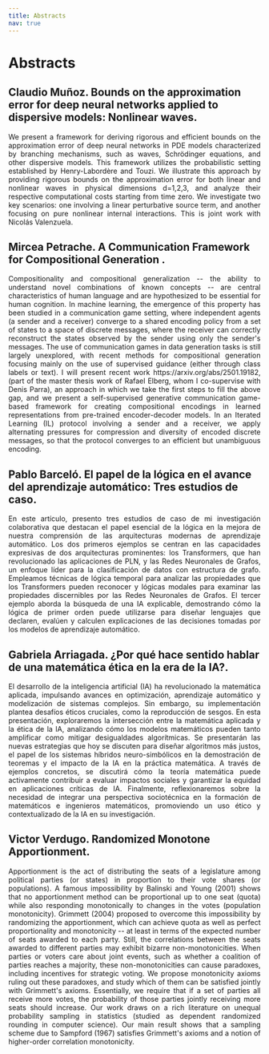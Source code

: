 ```yaml
---
title: Abstracts
nav: true
---
```


# Abstracts

## Claudio Muñoz. Bounds on the approximation error for deep neural networks applied to dispersive models: Nonlinear waves.
<p style="text-align: justify;">
We present a framework for deriving rigorous and efficient bounds on the approximation error of deep neural networks in PDE models characterized by branching mechanisms, such as waves, Schrödinger equations, and other dispersive models. This framework utilizes the probabilistic setting established by Henry-Labordère and Touzi. We illustrate this approach by providing rigorous bounds on the approximation error for both linear and nonlinear waves in physical dimensions d=1,2,3, and analyze their respective computational costs starting from time zero. We investigate two key scenarios: one involving a linear perturbative source term, and another focusing on pure nonlinear internal interactions. This is joint work with Nicolás Valenzuela.
</p>

## Mircea Petrache. A Communication Framework for Compositional Generation .
<p style="text-align: justify;">
Compositionality and compositional generalization -- the ability to understand novel combinations of known concepts --  are central characteristics of human language and are hypothesized to be essential for human cognition. In machine learning, the emergence of this property has been studied in a communication game setting, where independent agents (a sender and a receiver) converge to a shared encoding policy from a set of states to a space of discrete messages, where the receiver can correctly reconstruct the states observed by the sender using only the sender's messages. The use of communication games in data generation tasks is still largely unexplored, with recent methods for compositional generation focusing mainly on the use of supervised guidance (either through class labels or text). 
I will present recent work https://arxiv.org/abs/2501.19182, (part of the master thesis work of Rafael Elberg, whom I co-supervise with Denis Parra), an approach in which we take the first steps to fill the above gap, and we present a self-supervised generative communication game-based framework for creating compositional encodings in learned representations from pre-trained encoder-decoder models. In an Iterated Learning (IL) protocol involving a sender and a receiver, we apply alternating pressures for compression and diversity of encoded discrete messages, so that the protocol converges to an efficient but unambiguous encoding.
</p>

## Pablo Barceló. El papel de la lógica en el avance del aprendizaje automático: Tres estudios de caso.
<p style="text-align: justify;">
En este artículo, presento tres estudios de caso de mi investigación colaborativa que destacan el papel esencial de la lógica en la mejora de nuestra comprensión de las arquitecturas modernas de aprendizaje automático. Los dos primeros ejemplos se centran en las capacidades expresivas de dos arquitecturas prominentes: los Transformers, que han revolucionado las aplicaciones de PLN, y las Redes Neuronales de Grafos, un enfoque líder para la clasificación de datos con estructura de grafo. Empleamos técnicas de lógica temporal para analizar las propiedades que los Transformers pueden reconocer y lógicas modales para examinar las propiedades discernibles por las Redes Neuronales de Grafos. El tercer ejemplo aborda la búsqueda de una IA explicable, demostrando cómo la lógica de primer orden puede utilizarse para diseñar lenguajes que declaren, evalúen y calculen explicaciones de las decisiones tomadas por los modelos de aprendizaje automático.
</p>

## Gabriela Arriagada. ¿Por qué hace sentido hablar de una matemática ética en la era de la IA?.
<p style="text-align: justify;">
El desarrollo de la inteligencia artificial (IA) ha revolucionado la matemática aplicada, impulsando avances en optimización, aprendizaje automático y modelización de sistemas complejos. Sin embargo, su implementación plantea desafíos éticos cruciales, como la reproducción de sesgos. En esta presentación, exploraremos la intersección entre la matemática aplicada y la ética de la IA, analizando cómo los modelos matemáticos pueden tanto amplificar como mitigar desigualdades algorítmicas. Se presentarán las nuevas estrategias que hoy se discuten para diseñar algoritmos más justos, el papel de los sistemas híbridos neuro-simbólicos en la demostración de teoremas y el impacto de la IA en la práctica matemática. A través de ejemplos concretos, se discutirá cómo la teoría matemática puede activamente contribuir a evaluar impactos sociales y garantizar la equidad en aplicaciones críticas de IA. Finalmente, reflexionaremos sobre la necesidad de integrar una perspectiva sociotécnica en la formación de matemáticos e ingenieros matemáticos, promoviendo un uso ético y contextualizado de la IA en su investigación.
</p>

## Victor Verdugo. Randomized Monotone Apportionment.
<p style="text-align: justify;">
Apportionment is the act of distributing the seats of a legislature among political parties (or states) in proportion to their vote shares (or populations). A famous impossibility by Balinski and Young (2001) shows that no apportionment method can be proportional up to one seat (quota) while also responding monotonically to changes in the votes (population monotonicity). Grimmett (2004) proposed to overcome this impossibility by randomizing the apportionment, which can achieve quota as well as perfect proportionality and monotonicity -- at least in terms of the expected number of seats awarded to each party. Still, the correlations between the seats awarded to different parties may exhibit bizarre non-monotonicities. When parties or voters care about joint events, such as whether a coalition of parties reaches a majority, these non-monotonicities can cause paradoxes, including incentives for strategic voting. We propose monotonicity axioms ruling out these paradoxes, and study which of them can be satisfied jointly with Grimmett's axioms. Essentially, we require that if a set of parties all receive more votes, the probability of those parties jointly receiving more seats should increase. Our work draws on a rich literature on unequal probability sampling in statistics (studied as dependent randomized rounding in computer science). Our main result shows that a sampling scheme due to Sampford (1967) satisfies Grimmett's axioms and a notion of higher-order correlation monotonicity.
</p>



